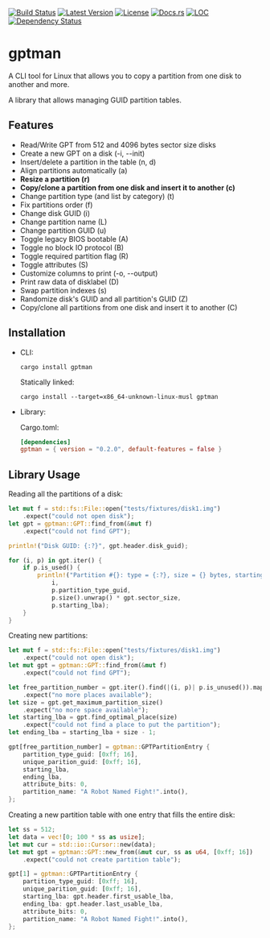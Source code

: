 [![Build Status](https://travis-ci.org/cecton/gptman.svg?branch=master)](https://travis-ci.org/cecton/gptman)
[![Latest Version](https://img.shields.io/crates/v/gptman.svg)](https://crates.io/crates/gptman)
[![License](https://img.shields.io/badge/license-MIT-blue.svg)](http://opensource.org/licenses/MIT)
[![Docs.rs](https://docs.rs/gptman/badge.svg)](https://docs.rs/gptman)
[![LOC](https://tokei.rs/b1/github/cecton/gptman)](https://github.com/cecton/gptman)
[![Dependency Status](https://deps.rs/repo/github/cecton/gptman/status.svg)](https://deps.rs/repo/github/cecton/gptman)

gptman
======

A CLI tool for Linux that allows you to copy a partition from one disk to
another and more.

A library that allows managing GUID partition tables.

Features
--------

 *  Read/Write GPT from 512 and 4096 bytes sector size disks
 *  Create a new GPT on a disk (-i, --init)
 *  Insert/delete a partition in the table (n, d)
 *  Align partitions automatically (a)
 *  **Resize a partition (r)**
 *  **Copy/clone a partition from one disk and insert it to another (c)**
 *  Change partition type (and list by category) (t)
 *  Fix partitions order (f)
 *  Change disk GUID (i)
 *  Change partition name (L)
 *  Change partition GUID (u)
 *  Toggle legacy BIOS bootable (A)
 *  Toggle no block IO protocol (B)
 *  Toggle required partition flag (R)
 *  Toggle attributes (S)
 *  Customize columns to print (-o, --output)
 *  Print raw data of disklabel (D)
 *  Swap partition indexes (s)
 *  Randomize disk's GUID and all partition's GUID (Z)
 *  Copy/clone all partitions from one disk and insert it to another (C)

Installation
------------

 *  CLI:

    ```
    cargo install gptman
    ```

    Statically linked:

    ```
    cargo install --target=x86_64-unknown-linux-musl gptman
    ```

 *  Library:

    Cargo.toml:
    ```toml
    [dependencies]
    gptman = { version = "0.2.0", default-features = false }
    ```

Library Usage
-------------

Reading all the partitions of a disk:
```rust
let mut f = std::fs::File::open("tests/fixtures/disk1.img")
    .expect("could not open disk");
let gpt = gptman::GPT::find_from(&mut f)
    .expect("could not find GPT");

println!("Disk GUID: {:?}", gpt.header.disk_guid);

for (i, p) in gpt.iter() {
    if p.is_used() {
        println!("Partition #{}: type = {:?}, size = {} bytes, starting lba = {}",
            i,
            p.partition_type_guid,
            p.size().unwrap() * gpt.sector_size,
            p.starting_lba);
    }
}
```
Creating new partitions:
```rust
let mut f = std::fs::File::open("tests/fixtures/disk1.img")
    .expect("could not open disk");
let mut gpt = gptman::GPT::find_from(&mut f)
    .expect("could not find GPT");

let free_partition_number = gpt.iter().find(|(i, p)| p.is_unused()).map(|(i, _)| i)
    .expect("no more places available");
let size = gpt.get_maximum_partition_size()
    .expect("no more space available");
let starting_lba = gpt.find_optimal_place(size)
    .expect("could not find a place to put the partition");
let ending_lba = starting_lba + size - 1;

gpt[free_partition_number] = gptman::GPTPartitionEntry {
    partition_type_guid: [0xff; 16],
    unique_parition_guid: [0xff; 16],
    starting_lba,
    ending_lba,
    attribute_bits: 0,
    partition_name: "A Robot Named Fight!".into(),
};
```
Creating a new partition table with one entry that fills the entire disk:
```rust
let ss = 512;
let data = vec![0; 100 * ss as usize];
let mut cur = std::io::Cursor::new(data);
let mut gpt = gptman::GPT::new_from(&mut cur, ss as u64, [0xff; 16])
    .expect("could not create partition table");

gpt[1] = gptman::GPTPartitionEntry {
    partition_type_guid: [0xff; 16],
    unique_parition_guid: [0xff; 16],
    starting_lba: gpt.header.first_usable_lba,
    ending_lba: gpt.header.last_usable_lba,
    attribute_bits: 0,
    partition_name: "A Robot Named Fight!".into(),
};
```
